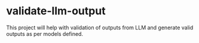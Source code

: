 # validate-llm-output
This project will help with validation of outputs from LLM and generate valid outputs as per models defined.
